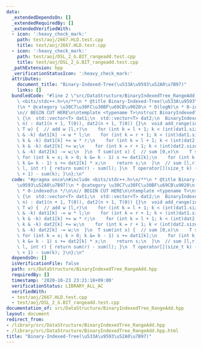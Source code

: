 ```yaml
---
data:
  _extendedDependsOn: []
  _extendedRequiredBy: []
  _extendedVerifiedWith:
  - icon: ':heavy_check_mark:'
    path: test/aoj/2667.HLD.test.cpp
    title: test/aoj/2667.HLD.test.cpp
  - icon: ':heavy_check_mark:'
    path: test/aoj/DSL_2_G.BIT_rangeadd.test.cpp
    title: test/aoj/DSL_2_G.BIT_rangeadd.test.cpp
  _pathExtension: hpp
  _verificationStatusIcon: ':heavy_check_mark:'
  attributes:
    document_title: "Binary-Indexed-Tree(\u533A\u9593\u52A0\u7B97)"
    links: []
  bundledCode: "#line 2 \"src/DataStructure/BinaryIndexedTree_RangeAdd.hpp\"\n#include\
    \ <bits/stdc++.h>\n/**\n * @title Binary-Indexed-Tree(\u533A\u9593\u52A0\u7B97\
    )\n * @category \u30C7\u30FC\u30BF\u69CB\u9020\n * O(logN)\n * 0-indexed\n */\n\
    \n// BEGIN CUT HERE\n\ntemplate <typename T>\nstruct BinaryIndexedTree_RangeAdd\
    \ {\n  std::vector<T> dat1;\n  std::vector<T> dat2;\n  BinaryIndexedTree_RangeAdd(int\
    \ n) : dat1(n + 1, T(0)), dat2(n + 1, T(0)) {}\n  void add_range(int l, int r,\
    \ T w) {  // add w [l,r)\n    for (int k = l + 1; k < (int)dat1.size(); k += k\
    \ & -k) dat1[k] -= w * l;\n    for (int k = r + 1; k < (int)dat1.size(); k +=\
    \ k & -k) dat1[k] += w * r;\n    for (int k = l + 1; k < (int)dat2.size(); k +=\
    \ k & -k) dat2[k] += w;\n    for (int k = r + 1; k < (int)dat2.size(); k += k\
    \ & -k) dat2[k] -= w;\n  }\n  T sum(int x) {  // sum [0,x)\n    T s = 0;\n   \
    \ for (int k = x; k > 0; k &= k - 1) s += dat1[k];\n    for (int k = x; k > 0;\
    \ k &= k - 1) s += dat2[k] * x;\n    return s;\n  }\n  // sum [l,r)\n  T sum(int\
    \ l, int r) { return sum(r) - sum(l); }\n  T operator[](size_t k) { return sum(k\
    \ + 1) - sum(k); }\n};\n"
  code: "#pragma once\n#include <bits/stdc++.h>\n/**\n * @title Binary-Indexed-Tree(\u533A\
    \u9593\u52A0\u7B97)\n * @category \u30C7\u30FC\u30BF\u69CB\u9020\n * O(logN)\n\
    \ * 0-indexed\n */\n\n// BEGIN CUT HERE\n\ntemplate <typename T>\nstruct BinaryIndexedTree_RangeAdd\
    \ {\n  std::vector<T> dat1;\n  std::vector<T> dat2;\n  BinaryIndexedTree_RangeAdd(int\
    \ n) : dat1(n + 1, T(0)), dat2(n + 1, T(0)) {}\n  void add_range(int l, int r,\
    \ T w) {  // add w [l,r)\n    for (int k = l + 1; k < (int)dat1.size(); k += k\
    \ & -k) dat1[k] -= w * l;\n    for (int k = r + 1; k < (int)dat1.size(); k +=\
    \ k & -k) dat1[k] += w * r;\n    for (int k = l + 1; k < (int)dat2.size(); k +=\
    \ k & -k) dat2[k] += w;\n    for (int k = r + 1; k < (int)dat2.size(); k += k\
    \ & -k) dat2[k] -= w;\n  }\n  T sum(int x) {  // sum [0,x)\n    T s = 0;\n   \
    \ for (int k = x; k > 0; k &= k - 1) s += dat1[k];\n    for (int k = x; k > 0;\
    \ k &= k - 1) s += dat2[k] * x;\n    return s;\n  }\n  // sum [l,r)\n  T sum(int\
    \ l, int r) { return sum(r) - sum(l); }\n  T operator[](size_t k) { return sum(k\
    \ + 1) - sum(k); }\n};\n"
  dependsOn: []
  isVerificationFile: false
  path: src/DataStructure/BinaryIndexedTree_RangeAdd.hpp
  requiredBy: []
  timestamp: '2020-10-23 23:21:18+09:00'
  verificationStatus: LIBRARY_ALL_AC
  verifiedWith:
  - test/aoj/2667.HLD.test.cpp
  - test/aoj/DSL_2_G.BIT_rangeadd.test.cpp
documentation_of: src/DataStructure/BinaryIndexedTree_RangeAdd.hpp
layout: document
redirect_from:
- /library/src/DataStructure/BinaryIndexedTree_RangeAdd.hpp
- /library/src/DataStructure/BinaryIndexedTree_RangeAdd.hpp.html
title: "Binary-Indexed-Tree(\u533A\u9593\u52A0\u7B97)"
---
```


